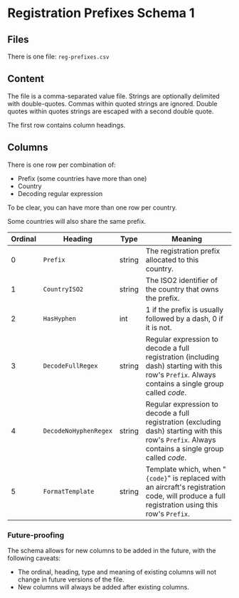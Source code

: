 # Registration Prefixes Schema 1

## Files

There is one file: `reg-prefixes.csv`

## Content

The file is a comma-separated value file. Strings are optionally
delimited with double-quotes. Commas within quoted strings are
ignored. Double quotes within quotes strings are escaped with
a second double quote.

The first row contains column headings.

## Columns

There is one row per combination of:

* Prefix (some countries have more than one)
* Country
* Decoding regular expression

To be clear, you can have more than one row per country.

Some countries will also share the same prefix.

| Ordinal | Heading               | Type   | Meaning |
| ---     | ---                   | ---    | --- |
| 0       | `Prefix`              | string | The registration prefix allocated to this country. |
| 1       | `CountryISO2`         | string | The ISO2 identifier of the country that owns the prefix. |
| 2       | `HasHyphen`           | int    | 1 if the prefix is usually followed by a dash, 0 if it is not. |
| 3       | `DecodeFullRegex`     | string | Regular expression to decode a full registration (including dash) starting with this row's `Prefix`. Always contains a single group called *code*. |
| 4       | `DecodeNoHyphenRegex` | string | Regular expression to decode a full registration (excluding dash) starting with this row's `Prefix`. Always contains a single group called *code*. |
| 5       | `FormatTemplate`      | string | Template which, when "`{code}`" is replaced with an aircraft's registration code, will produce a full registration using this row's `Prefix`. |

### Future-proofing
The schema allows for new columns to be added in the future, with the
following caveats:

* The ordinal, heading, type and meaning of existing columns will not change
  in future versions of the file.
* New columns will always be added after existing columns.


